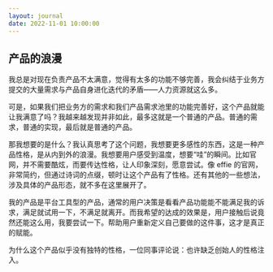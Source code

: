 ```yaml
---
layout: journal
date: 2022-11-01 10:00:00
---
```


## 产品的浪漫

我总是对现在负责产品不太满意，觉得有太多的功能不够完善，我会纠结于业务方提交的大量需求与产品自身进化迭代的矛盾——人力资源就这么多。

可是，如果我们把业务方的需求和我们产品需求池里的功能完善好，这个产品就能让我满意了吗？我越来越发现并非如此，最多这就是一个普通的产品。普通的需求，普通的实现，最后就是普通的产品。

那我想要的是什么？我认真思考了这个问题，我想要更多感性的东西，这是一种产品性格，是从内到外的浪漫。我想要用户感受到温度，想要“哇”的瞬间。比如官网，并不需要酷炫，而要传达性格，让人印象深刻，愿意尝试。像 effie 的官网，非常简约，但通过诗词的点缀，顿时让这个产品有了性格。还有其他的一些想法，涉及具体的产品形态，就不多在这里展开了。

我的产品是平台工具型的产品，通常的用户决策是看看产品功能能不能满足我的诉求，满足就试用一下，不满足就离开。而我希望的达成的效果是，用户接触后说竟然还能这么用，我要尝试一下。帮助用户重新定义自己要做的这件事，这才是真正的赋能。

为什么这个产品似乎没有独特的性格，一位同事评论说：也许缺乏创始人的性格注入。
